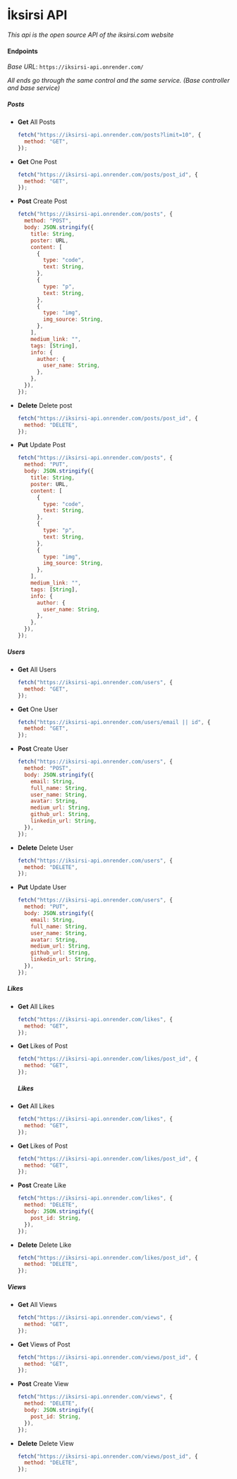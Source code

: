 # İksirsi API

_This api is the open source API of the iksirsi.com website_

#### Endpoints

_Base URL_: `https://iksirsi-api.onrender.com/`

_All ends go through the same control and the same service. (Base controller and base service)_

##### Posts

- **Get** All Posts
  <br>
  ```js
  fetch("https://iksirsi-api.onrender.com/posts?limit=10", {
    method: "GET",
  });
  ```
- **Get** One Post
  <br>
  ```js
  fetch("https://iksirsi-api.onrender.com/posts/post_id", {
    method: "GET",
  });
  ```
- **Post** Create Post
  <br>
  ```js
  fetch("https://iksirsi-api.onrender.com/posts", {
    method: "POST",
    body: JSON.stringify({
      title: String,
      poster: URL,
      content: [
        {
          type: "code",
          text: String,
        },
        {
          type: "p",
          text: String,
        },
        {
          type: "img",
          img_source: String,
        },
      ],
      medium_link: "",
      tags: [String],
      info: {
        author: {
          user_name: String,
        },
      },
    }),
  });
  ```
- **Delete** Delete post
  <br>
  ```js
  fetch("https://iksirsi-api.onrender.com/posts/post_id", {
    method: "DELETE",
  });
  ```
- **Put** Update Post
  <br>
  ```js
  fetch("https://iksirsi-api.onrender.com/posts", {
    method: "PUT",
    body: JSON.stringify({
      title: String,
      poster: URL,
      content: [
        {
          type: "code",
          text: String,
        },
        {
          type: "p",
          text: String,
        },
        {
          type: "img",
          img_source: String,
        },
      ],
      medium_link: "",
      tags: [String],
      info: {
        author: {
          user_name: String,
        },
      },
    }),
  });
  ```

##### Users

- **Get** All Users
  <br>
  ```js
  fetch("https://iksirsi-api.onrender.com/users", {
    method: "GET",
  });
  ```
- **Get** One User
  <br>
  ```js
  fetch("https://iksirsi-api.onrender.com/users/email || id", {
    method: "GET",
  });
  ```
- **Post** Create User
  <br>
  ```js
  fetch("https://iksirsi-api.onrender.com/users", {
    method: "POST",
    body: JSON.stringify({
      email: String,
      full_name: String,
      user_name: String,
      avatar: String,
      medium_url: String,
      github_url: String,
      linkedin_url: String,
    }),
  });
  ```
- **Delete** Delete User
  <br>
  ```js
  fetch("https://iksirsi-api.onrender.com/users", {
    method: "DELETE",
  });
  ```
- **Put** Update User
  <br>
  ```js
  fetch("https://iksirsi-api.onrender.com/users", {
    method: "PUT",
    body: JSON.stringify({
      email: String,
      full_name: String,
      user_name: String,
      avatar: String,
      medium_url: String,
      github_url: String,
      linkedin_url: String,
    }),
  });
  ```

##### Likes

- **Get** All Likes
  <br>
  ```js
  fetch("https://iksirsi-api.onrender.com/likes", {
    method: "GET",
  });
  ```
- **Get** Likes of Post
  <br>

  ```js
  fetch("https://iksirsi-api.onrender.com/likes/post_id", {
    method: "GET",
  });
  ```

  ##### Likes

- **Get** All Likes
  <br>
  ```js
  fetch("https://iksirsi-api.onrender.com/likes", {
    method: "GET",
  });
  ```
- **Get** Likes of Post
  <br>
  ```js
  fetch("https://iksirsi-api.onrender.com/likes/post_id", {
    method: "GET",
  });
  ```
- **Post** Create Like
  <br>
  ```js
  fetch("https://iksirsi-api.onrender.com/likes", {
    method: "DELETE",
    body: JSON.stringify({
      post_id: String,
    }),
  });
  ```
- **Delete** Delete Like
  <br>
  ```js
  fetch("https://iksirsi-api.onrender.com/likes/post_id", {
    method: "DELETE",
  });
  ```

##### Views

- **Get** All Views
  <br>

  ```js
  fetch("https://iksirsi-api.onrender.com/views", {
    method: "GET",
  });
  ```

- **Get** Views of Post
  <br>
  ```js
  fetch("https://iksirsi-api.onrender.com/views/post_id", {
    method: "GET",
  });
  ```
- **Post** Create View
  <br>
  ```js
  fetch("https://iksirsi-api.onrender.com/views", {
    method: "DELETE",
    body: JSON.stringify({
      post_id: String,
    }),
  });
  ```
- **Delete** Delete View
  <br>
  ```js
  fetch("https://iksirsi-api.onrender.com/views/post_id", {
    method: "DELETE",
  });
  ```
